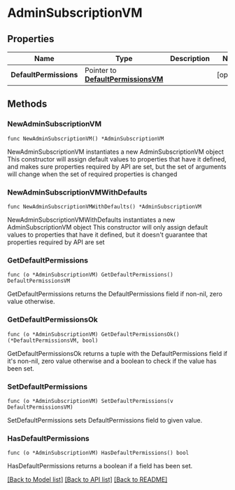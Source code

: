 # AdminSubscriptionVM

## Properties

Name | Type | Description | Notes
------------ | ------------- | ------------- | -------------
**DefaultPermissions** | Pointer to [**DefaultPermissionsVM**](DefaultPermissionsVM.md) |  | [optional] 

## Methods

### NewAdminSubscriptionVM

`func NewAdminSubscriptionVM() *AdminSubscriptionVM`

NewAdminSubscriptionVM instantiates a new AdminSubscriptionVM object
This constructor will assign default values to properties that have it defined,
and makes sure properties required by API are set, but the set of arguments
will change when the set of required properties is changed

### NewAdminSubscriptionVMWithDefaults

`func NewAdminSubscriptionVMWithDefaults() *AdminSubscriptionVM`

NewAdminSubscriptionVMWithDefaults instantiates a new AdminSubscriptionVM object
This constructor will only assign default values to properties that have it defined,
but it doesn't guarantee that properties required by API are set

### GetDefaultPermissions

`func (o *AdminSubscriptionVM) GetDefaultPermissions() DefaultPermissionsVM`

GetDefaultPermissions returns the DefaultPermissions field if non-nil, zero value otherwise.

### GetDefaultPermissionsOk

`func (o *AdminSubscriptionVM) GetDefaultPermissionsOk() (*DefaultPermissionsVM, bool)`

GetDefaultPermissionsOk returns a tuple with the DefaultPermissions field if it's non-nil, zero value otherwise
and a boolean to check if the value has been set.

### SetDefaultPermissions

`func (o *AdminSubscriptionVM) SetDefaultPermissions(v DefaultPermissionsVM)`

SetDefaultPermissions sets DefaultPermissions field to given value.

### HasDefaultPermissions

`func (o *AdminSubscriptionVM) HasDefaultPermissions() bool`

HasDefaultPermissions returns a boolean if a field has been set.


[[Back to Model list]](../README.md#documentation-for-models) [[Back to API list]](../README.md#documentation-for-api-endpoints) [[Back to README]](../README.md)


